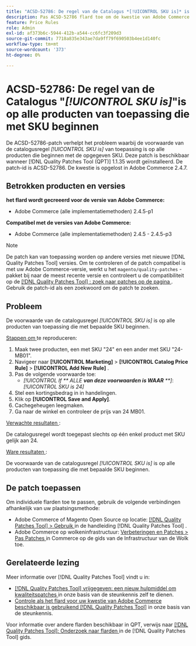 ```yaml
---
title: "ACSD-52786: De regel van de Catalogus *[!UICONTROL SKU is]* is op alle producten van toepassing die met SKU beginnen"
description: Pas ACSD-52786 flard toe om de kwestie van Adobe Commerce te bevestigen waar de voorwaarde van de catalogusregel *[!UICONTROL SKU is]* op alle producten van toepassing is die met bepaalde SKU beginnen.
feature: Price Rules
role: Admin
exl-id: af373b6c-5944-412b-a544-cc6fc3f209d3
source-git-commit: 7718a835e343ae7da9ff79f690503b4ee1d140fc
workflow-type: tm+mt
source-wordcount: '373'
ht-degree: 0%

---
```


# ACSD-52786: De regel van de Catalogus &quot;*[!UICONTROL SKU is]*&quot;is op alle producten van toepassing die met SKU beginnen

De ACSD-52786-patch verhelpt het probleem waarbij de voorwaarde van de catalogusregel *[!UICONTROL SKU is]* van toepassing is op alle producten die beginnen met de opgegeven SKU. Deze patch is beschikbaar wanneer [!DNL Quality Patches Tool (QPT)] 1.1.35 wordt geïnstalleerd. De patch-id is ACSD-52786. De kwestie is opgelost in Adobe Commerce 2.4.7.

## Betrokken producten en versies

**het flard wordt gecreeerd voor de versie van Adobe Commerce:**

* Adobe Commerce (alle implementatiemethoden) 2.4.5-p1

**Compatibel met de versies van Adobe Commerce:**

* Adobe Commerce (alle implementatiemethoden) 2.4.5 - 2.4.5-p3

>[!NOTE]
>
>De patch kan van toepassing worden op andere versies met nieuwe [!DNL Quality Patches Tool] versies. Om te controleren of de patch compatibel is met uw Adobe Commerce-versie, werkt u het `magento/quality-patches` -pakket bij naar de meest recente versie en controleert u de compatibiliteit op de [[!DNL Quality Patches Tool] : zoek naar patches op de pagina ](https://experienceleague.adobe.com/tools/commerce-quality-patches/index.html) . Gebruik de patch-id als een zoekwoord om de patch te zoeken.

## Probleem

De voorwaarde van de catalogusregel *[!UICONTROL SKU is]* is op alle producten van toepassing die met bepaalde SKU beginnen.

<u> Stappen om </u> te reproduceren:

1. Maak twee producten, een met SKU &quot;24&quot; en een ander met SKU &quot;24-MB01&quot;.
1. Navigeer naar **[!UICONTROL Marketing]** > **[!UICONTROL Catalog Price Rule]** > **[!UICONTROL Add New Rule]** .
1. Pas de volgende voorwaarde toe:
   * *[!UICONTROL If ** ALLE **van deze voorwaarden is WAAR** **]*: *[!UICONTROL SKU is 24]*
1. Stel een kortingsbedrag in in handelingen.
1. Klik op **[!UICONTROL Save and Apply]**.
1. Cachegeheugen leegmaken.
1. Ga naar de winkel en controleer de prijs van 24 MB01.

<u> Verwachte resultaten </u>:

De catalogusregel wordt toegepast slechts op één enkel product met SKU gelijk aan 24.

<u> Ware resultaten </u>:

De voorwaarde van de catalogusregel *[!UICONTROL SKU is]* is op alle producten van toepassing die met bepaalde SKU beginnen.

## De patch toepassen

Om individuele flarden toe te passen, gebruik de volgende verbindingen afhankelijk van uw plaatsingsmethode:

* Adobe Commerce of Magento Open Source op locatie: [[!DNL Quality Patches Tool]  > Gebruik ](https://experienceleague.adobe.com/docs/commerce-operations/tools/quality-patches-tool/usage.html) in de handleiding [!DNL Quality Patches Tool] .
* Adobe Commerce op wolkeninfrastructuur: [ Verbeteringen en Patches > Pas Patches ](https://experienceleague.adobe.com/docs/commerce-cloud-service/user-guide/develop/upgrade/apply-patches.html) in Commerce op de gids van de Infrastructuur van de Wolk toe.

## Gerelateerde lezing

Meer informatie over [!DNL Quality Patches Tool] vindt u in:

* [[!DNL Quality Patches Tool]  vrijgegeven: een nieuw hulpmiddel om kwaliteitspatches ](/help/announcements/adobe-commerce-announcements/magento-quality-patches-released-new-tool-to-self-serve-quality-patches.md) in onze basis van de steunkennis zelf te dienen.
* [ Controle als het flard voor uw kwestie van Adobe Commerce beschikbaar is gebruikend  [!DNL Quality Patches Tool]](/help/support-tools/patches-available-in-qpt-tool/check-patch-for-magento-issue-with-magento-quality-patches.md) in onze basis van de steunkennis.

Voor informatie over andere flarden beschikbaar in QPT, verwijs naar [[!DNL Quality Patches Tool]: Onderzoek naar flarden ](https://experienceleague.adobe.com/tools/commerce-quality-patches/index.html) in de [!DNL Quality Patches Tool] gids.
